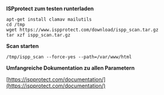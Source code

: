 **ISPprotect zum testen runterladen**

    apt-get install clamav mailutils
    cd /tmp
    wget https://www.ispprotect.com/download/ispp_scan.tar.gz
    tar xzf ispp_scan.tar.gz

**Scan starten**

    /tmp/ispp_scan --force-yes --path=/var/www/html


**Umfangreiche Dokumentation zu allen Parametern**

[https://ispprotect.com/documentation/](https://ispprotect.com/documentation/)